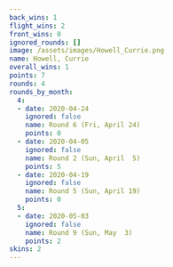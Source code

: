 ```yaml
---
back_wins: 1
flight_wins: 2
front_wins: 0
ignored_rounds: []
image: /assets/images/Howell_Currie.png
name: Howell, Currie
overall_wins: 1
points: 7
rounds: 4
rounds_by_month:
  4:
  - date: 2020-04-24
    ignored: false
    name: Round 6 (Fri, April 24)
    points: 0
  - date: 2020-04-05
    ignored: false
    name: Round 2 (Sun, April  5)
    points: 5
  - date: 2020-04-19
    ignored: false
    name: Round 5 (Sun, April 19)
    points: 0
  5:
  - date: 2020-05-03
    ignored: false
    name: Round 9 (Sun, May  3)
    points: 2
skins: 2
---
```

